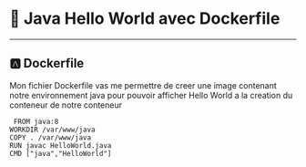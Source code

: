 
# :rocket: Java Hello World avec Dockerfile
-----------------------------------
## :a: Dockerfile
  Mon fichier Dockerfile vas me permettre de creer une image contenant notre environnement java pour pouvoir afficher Hello World a la creation du conteneur de notre conteneur
 ```
  FROM java:8
WORKDIR /var/www/java
COPY . /var/www/java
RUN javac HelloWorld.java
CMD ["java","HelloWorld"]

 ```
